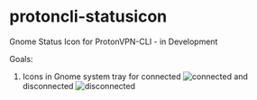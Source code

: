 # protoncli-statusicon
Gnome Status Icon for ProtonVPN-CLI - in Development

Goals:

1. Icons in Gnome system tray for connected ![connected](https://github.com/x86txt/protoncli-statusicon/blog/master/connected.png "Connected") and disconnected ![disconnected](https://github.com/x86txt/protoncli-statusicon/disconnected.png "Disconnected")